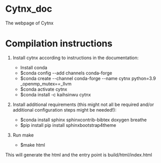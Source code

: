 # Cytnx_doc
The webpage of Cytnx

# Compilation instructions
1. Install cytnx according to instructions in the documentation:  
    - Install conda  
    - $conda config --add channels conda-forge  
    - $conda create --channel conda-forge --name cytnx python=3.9 _openmp_mutex=*=*_llvm  
    - $conda activate cytnx  
    - $conda install -c kaihsinwu cytnx  

2. Install additional requirements (this might not all be required and/or additional configuration steps might be needed!):  
    - $conda install sphinx sphinxcontrib-bibtex doxygen breathe  
    - $pip install pip install sphinxbootstrap4theme  

3. Run make  
    - $make html  

This will generate the html and the entry point is build/html/index.html

